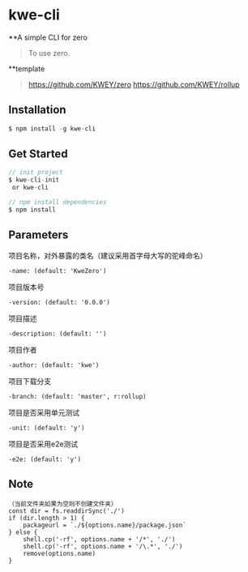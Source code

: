 # kwe-cli

**A simple CLI for zero

> To use zero.

**template

> https://github.com/KWEY/zero
> https://github.com/KWEY/rollup
## Installation
``` js
$ npm install -g kwe-cli
```

## Get Started
``` js
// init project
$ kwe-cli-init
 or kwe-cli

// npm install dependencies
$ npm install
```

<!-- ## Update From Template
``` js
// update  document
$ kwe-cli-update -d package.json [-b master]
$ kwe-cli-update -d base.config.js  readme.md [-b master]
```
``` js
// update file
$ kwe-cli-update -f src [-b master]
$ kwe-cli-update -f demo src [-b master]
``` -->

## Parameters
项目名称，对外暴露的类名（建议采用首字母大写的驼峰命名）
```
-name: (default: 'KweZero') 
```
项目版本号
```
-version: (default: '0.0.0') 
```
项目描述
```
-description: (default: '') 
```
项目作者
```
-author: (default: 'kwe') 
```
项目下载分支
```
-branch: (default: 'master', r:rollup) 
```
项目是否采用单元测试
```
-unit: (default: 'y') 
```
项目是否采用e2e测试
```
-e2e: (default: 'y') 
```

## Note
```
（当前文件夹如果为空则不创建文件夹）
const dir = fs.readdirSync('./')
if (dir.length > 1) {
    packageurl = `./${options.name}/package.json`
} else {
    shell.cp('-rf', options.name + '/*', './')
    shell.cp('-rf', options.name + '/\.*', './')
    remove(options.name)
}
```

